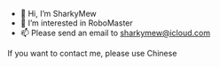 - 👋 Hi, I’m SharkyMew
- 👀 I’m interested in RoboMaster
- 📫 Please send an email to sharkymew@icloud.com

If you want to contact me, please use Chinese

<!---
wangziyu01/wangziyu0305 is a ✨ special ✨ repository because its `README.md` (this file) appears on your GitHub profile.
You can click the Preview link to take a look at your changes.
--->
